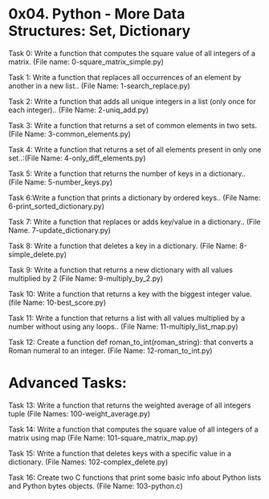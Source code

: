 # 0x04. Python - More Data Structures: Set, Dictionary

Task 0: Write a function that computes the square value of all integers of a matrix. (File name: 0-square_matrix_simple.py)

Task 1: Write a function that replaces all occurrences of an element by another in a new list.. (File Name: 1-search_replace.py)

Task 2:  Write a function that adds all unique integers in a list (only once for each integer).. (File Name: 2-uniq_add.py)

Task 3: Write a function that returns a set of common elements in two sets. (File Name: 3-common_elements.py)

Task 4: Write a function that returns a set of all elements present in only one set..:(File Name:  4-only_diff_elements.py)

Task 5: Write a function that returns the number of keys in a dictionary.. (File Name: 5-number_keys.py)

Task 6:Write a function that prints a dictionary by ordered keys.. (File Name: 6-print_sorted_dictionary.py)

Task 7: Write a function that replaces or adds key/value in a dictionary..  (File Name. 7-update_dictionary.py)

Task 8: Write a function that deletes a key in a dictionary. (File Name: 8-simple_delete.py)

Task 9: Write a function that returns a new dictionary with all values multiplied by 2 (File Name: 9-multiply_by_2.py)

Task 10: Write a function that returns a key with the biggest integer value. (file Name: 10-best_score.py)

Task 11: Write a function that returns a list with all values multiplied by a number without using any loops.. (File Name: 11-multiply_list_map.py)

Task 12: Create a function def roman_to_int(roman_string): that converts a Roman numeral to an integer. (File Name: 12-roman_to_int.py)

# Advanced Tasks:

Task 13: Write a function that returns the weighted average of all integers tuple (File Names: 100-weight_average.py)

Task 14: Write a function that computes the square value of all integers of a matrix using map  (File Name: 101-square_matrix_map.py)

Task 15: Write a function that deletes keys with a specific value in a dictionary. (File Names: 102-complex_delete.py)

Task 16: Create two C functions that print some basic info about Python lists and Python bytes objects. (File Name: 103-python.c)

